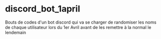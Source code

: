 # discord_bot_1april
Bouts de codes d'un bot discord qui va se charger de randomiser les noms de chaque utilisateur lors du 1er Avril avant de les remettre à la normal le lendemain
